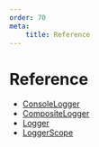 ```yaml
---
order: 70
meta:
    title: Reference
---
```


# Reference

- [ConsoleLogger](./ConsoleLogger.md)
- [CompositeLogger](./CompositeLogger.md)
- [Logger](./Logger.md)
- [LoggerScope](./LoggerScope.md)
